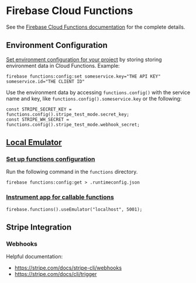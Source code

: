 # Firebase Cloud Functions

See the [Firebase Cloud Functions documentation](https://firebase.google.com/docs/functions) for the complete details.

## Environment Configuration

[Set environment configuration for your project](https://firebase.google.com/docs/functions/config-env#set_environment_configuration_for_your_project) by storing storing environment data in Cloud Functions.
Example:

```
firebase functions:config:set someservice.key="THE API KEY" someservice.id="THE CLIENT ID"
```

Use the environment data by accessing `functions.config()` with the service name and key, like `functions.config().someservice.key` or the following:

```
const STRIPE_SECRET_KEY = functions.config().stripe_test_mode.secret_key;
const STRIPE_WH_SECRET = functions.config().stripe_test_mode.webhook_secret;
```

## [Local Emulator](https://firebase.google.com/docs/functions/local-emulator)

### [Set up functions configuration](https://firebase.google.com/docs/functions/local-emulator#set_up_functions_configuration_optional)

Run the following command in the `functions` directory.

```
firebase functions:config:get > .runtimeconfig.json
```

### [Instrument app for callable functions](https://firebase.google.com/docs/functions/local-emulator#instrument_your_app_for_callable_functions)

```
firebase.functions().useEmulator("localhost", 5001);
```

## Stripe Integration

### Webhooks

Helpful documentation:

- https://stripe.com/docs/stripe-cli/webhooks
- https://stripe.com/docs/cli/trigger

